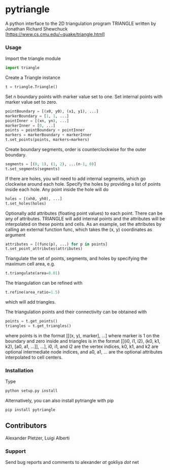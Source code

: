 # pytriangle

A python interface to the 2D triangulation program TRIANGLE written by 
Jonathan Richard Shewchuck [https://www.cs.cmu.edu/~quake/triangle.html]

### Usage ###

Import the triangle module
```python
import triangle
```

Create a Triangle instance
```python
t = triangle.Triangle()
```

Set n boundary points with marker value set to one. Set internal points with marker 
value set to zero.  
```python
pointBoundary = [(x0, y0), (x1, y1), ...]
markerBoundary = [1, 1, ...]
pointInner = [(xn, yn), ...]
markerInner = [0, ...]
points = pointBoundary + pointInner
markers = markerBoundary + markerInner
t.set_points(points, markers=markers)
```

Create boundary segments, order is counterclockwise for the outer boundary. 
```python
segments = [(0, 1), (1, 2), ...(n-1, 0)]
t.set_segments(segments)
```

If there are holes, you will need to add internal segments, which go clockwise 
around each hole. Specify the holes by providing a list of points inside each hole. 
Any point inside the hole will do
```python
holes = [(xh0, yh0), ...]
t.set_holes(holes)
```

Optionally add attributes (floating point values) to each point. There can be any 
of attributes. TRIANGLE will add internal points and the attributes will be interpolated
on these points and cells. As an example, set the attributes by calling an external 
function func, which takes the (x, y) coordinates as argument
```python
attributes = [(func(p), ...) for p in points]
t.set_point_attributes(attributes) 
```

Triangulate the set of points, segments, and holes 
by specifying the maximum cell area, e.g.
```python
t.triangulate(area=0.01)
```

The triangulation can be refined with  
```python
t.refine(area_ratio=1.5)
```
which will add triangles.

The triangulation points and their connectivity can be obtained with
```python
points = t.get_points()
triangles = t.get_triangles()
```
where points is in the format [[(x, y), marker], ...] where marker is 1 on the boundary 
and zero inside and triangles is in the format [[(i0, i1, i2), (k0, k1, k2), [a0, a1, ...]], ...],
i0, i1, and i2 are the vertex indices, k0, k1, and k2 are optional intermediate node indices, and 
a0, a1, ... are the optional attributes interpolated to cell centers. 

### Installation ###

Type 
```bash
python setup.py install
```

Alternatively, you can also install pytriangle with pip
```bash
pip install pytriangle
```

## Contributors ##

Alexander Pletzer, Luigi Alberti

### Support ###

Send bug reports and comments to alexander _at_ gokliya _dot_ net

```

